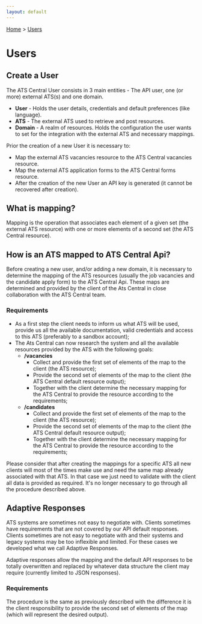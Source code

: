 ```yaml
---
layout: default
---
```


[Home](index) > [Users](users)

# Users

## Create a User

The ATS Central User consists in 3 main entities - The API user, one (or more) external ATS(s) and one domain.

* **User** - Holds the user details, credentials and default preferences (like language).
* **ATS** - The external ATS used to retrieve and post resources.
* **Domain** - A realm of resources. Holds the configuration the user wants to set for the integration with the external ATS and necessary mappings.

Prior the creation of a new User it is necessary to: 

* Map the external ATS vacancies resource to the ATS Central vacancies resource.
* Map the external ATS application forms to the ATS Central forms resource.
* After the creation of the new User an API key is generated (it cannot be recovered after creation).

## What is mapping?

Mapping is the operation that associates each element of a given set (the external ATS resource) with one or more elements of a second set (the ATS Central resource).

## How is an ATS mapped to ATS Central Api?

Before creating a new user, and/or adding a new domain, it is necessary to determine the mapping of the ATS resources (usually the job vacancies and the candidate apply form) to the ATS Central Api. These maps are determined and provided by the client of the Ats Central in close collaboration with the ATS Central team.

### Requirements

* As a first step the client needs to inform us what ATS will be used, provide us all the available documentation, valid credentials and access to this ATS (preferably to a sandbox account);
* The Ats Central can now research the system and all the available resources provided by the ATS with the following goals:
  * **/vacancies**
    * Collect and provide the first set of elements of the map to the client (the ATS resource);
    * Provide the second set of elements of the map to the client (the ATS Central default resource output);
    * Together with the client determine the necessary mapping for the ATS Central to provide the resource according to the requirements;
  * **/candidates**
    * Collect and provide the first set of elements of the map to the client (the ATS resource);
    * Provide the second set of elements of the map to the client (the ATS Central default resource output);
    * Together with the client determine the necessary mapping for the ATS Central to provide the resource according to the requirements;

Please consider that after creating the mappings for a specific ATS all new clients will most of the times make use and need the same map already associated with that ATS. In that case we just need to validate with the client all data is provided as required. It's no longer necessary to go through all the procedure described above. 

## Adaptive Responses

ATS systems are sometimes not easy to negotiate with. Clients sometimes have requirements that are not covered by our API default responses. Clients sometimes are not easy to negotiate with and their systems and legacy systems may be too inflexible and limited. For these cases we developed what we call Adaptive Responses.

Adaptive responses allow the mapping and the default API responses to be totally overwritten and replaced by whatever data structure the client may require (currently limited to JSON responses).

### Requirements

The procedure is the same as previously described with the difference it is the client responsibility to provide the second set of elements of the map (which will represent the desired output).
